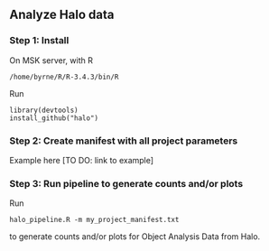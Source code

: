 ## Analyze Halo data

### Step 1: Install
On MSK server, with R 
```{r eval=FALSE}
/home/byrne/R/R-3.4.3/bin/R
```
Run
```{r eval=FALSE}
library(devtools)
install_github("halo")
```
### Step 2: Create manifest with all project parameters
Example here [TO DO: link to example]

### Step 3: Run pipeline to generate counts and/or plots
Run 
```{r eval=FALSE}
halo_pipeline.R -m my_project_manifest.txt 
```
to generate counts and/or plots for Object Analysis Data from Halo.
